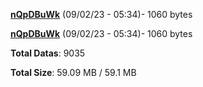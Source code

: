 [**nQpDBuWk**](/data/nQpDBuWk.txt) (09/02/23 - 05:34)- 1060 bytes

[**nQpDBuWk**](/data/nQpDBuWk.txt) (09/02/23 - 05:34)- 1060 bytes

**Total Datas**: 9035

**Total Size**: 59.09 MB / 59.1 MB